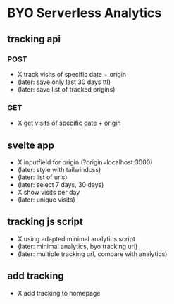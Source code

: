 # BYO Serverless Analytics

## tracking api

### POST

- X track visits of specific date + origin
- (later: save only last 30 days ttl)
- (later: save list of tracked origins)

### GET

- X get visits of specific date + origin

## svelte app

- X inputfield for origin (?origin=localhost:3000)
- (later: style with tailwindcss)
- (later: list of urls)
- (later: select 7 days, 30 days)
- X show visits per day
- (later: unique visits)

## tracking js script

- X using adapted minimal analytics script
- (later: minimal analytics, byo tracking url)
- (later: multiple tracking url, compare with analytics)

## add tracking

- X add tracking to homepage
